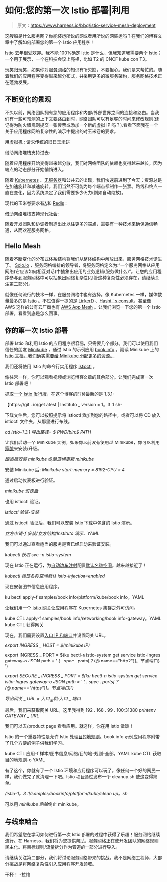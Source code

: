 # 如何:您的第一次 Istio 部署|利用

> 原文：<https://www.harness.io/blog/istio-service-mesh-deployment>

这艘船是什么服务网？你能装运所说的网或者用所说的网装运吗？在我们的博客文章中了解如何部署您的第一个 Istio 应用程序！

Istio 去年很受欢迎。我不能 100%确定 Istio 是什么，但我知道我需要两个 Istio；一个用于展示，一个在科技会议上亮相，比如 T2 的 CNCF kube con T3。

玩笑归玩笑，如果你对[服务网格](https://harness.io/blog/what-is-a-service-mesh/)的知识有所欠缺，不要担心。我们是来帮忙的。随着我们的应用程序变得越来越分布式，并采用更多的微服务架构，服务网格技术正在蓬勃发展。

## 不断变化的景观

不久以前，网络团队拥有您的应用程序和内部/外部世界之间的连接和路由。当我们有一些可预测的上下文要路由到时，网络团队可以有足够的时间来修改规则(还记得为防火墙规则提交一张传票或添加一个新的虚拟 IP 吗？).看看下面我在一个关于应用程序网络复杂性的演示中提出的对玉米卷的要求。

用[虚拟机](https://en.wikipedia.org/wiki/Virtual_machine) :
请求传统的旧日玉米饼

借助网络堆栈支持过去:

随着应用程序开始变得越来越分散，我们对网络团队的依赖也变得越来越长，因为端点的动态部分开始悄悄进入。

随着 [Kubernetes](https://kubernetes.io/) 、[无服务器](https://harness.io/blog/serverless-and-harness/)和公共云的出现，我们快速前进到了今天；资源总是在加速旋转和减速旋转。我们当然不可能为每个端点都制作一张票。路线和终点一直在变化，因为系统决定了我们需要多少火力(例如自动缩放)。

现代的玉米卷要求有[λ](https://aws.amazon.com/lambda/)和 [Redis](https://redis.io/) :

借助网络堆栈支持现代社会:

随着开发团队和协调者制造出比以往更多的端点，需要有一种技术来确保通信畅通，从而欢迎服务网格。

## Hello Mesh

随着不断变化的分布式体系结构将我们从整体结构中解放出来，服务网格技术诞生了。 [Solo.io](https://www.solo.io/service-mesh) ，服务网格编排的领导者，将服务网格定义为:“一个服务网格从应用网络(它应该如何相互对话)中抽象出应用的业务逻辑(服务做什么)”。让您的应用程序参与到服务网格中可以抽象出网络复杂性(尽管这种复杂性必须存在，请继续关注第二部分)。

就像任何流行的技术一样，在服务网格中也有选择。像 Kubernetes 一样，媒体数量最多的是 [Istio](https://istio.io/) 。不过值得一提的是 [LinkerD](https://linkerd.io/) 、[Hashi ' s consult](https://www.consul.io/)，甚至像 AWS 这样的公有云厂商也有 [AWS App Mesh](https://aws.amazon.com/app-mesh/) 。让我们浏览一下您的第一个 Istio 部署，看看到底是怎么回事。

## 你的第一次 Istio 部署

部署 Istio 和利用 Istio 的应用程序很容易，只需要几个部分。我们可以使用我们信任的朋友 [Minikube](https://kubernetes.io/docs/setup/learning-environment/minikube/) ，通过 Istio 的示例应用 [book info](https://istio.io/docs/examples/bookinfo/) 。阅读 Minikube 上的 [Istio 文档，我们确实需要给 Minikube 分配更多的资源。](https://istio.io/docs/setup/platform-setup/minikube/)

我们还将使用 Istio 的命令行实用程序 [istioctl](https://istio.io/docs/reference/commands/istioctl/) 。

像往常一样，你可以观看视频或浏览博客文章的其余部分。让我们完成第一次 Istio 部署吧！

抓取[一个 Istio 发行版](https://istio.io/docs/setup/)，在这个博客的时候最新的是 1.3.1:

【https://git . io/get atest | Instituto _ version = 1。3 .1 sh-

下载文件后，您可以按照提示将 istioctl 添加到您的路径中。或者可以将 CD 放入 istioctl 文件夹，从那里进行布线。

*cd istio-1.3.1
导出路径= $ PWD/bin:$ PATH*

让我们启动一个 Minikube 实例。如果你以前没有使用过 Minikube，你可以利用[家酿](https://brew.sh/)来安装/升级。

*酿造桶安装 minikube* 或*酿造桶更新 minikube*

安装 Minikube 后:
*Minikube start-memory = 8192-CPU = 4*

通过启动仪表板进行验证。

*minikube 仪表盘*

也用 istioctl 验证。

*istioctl 验证-安装*

通过 istioctl 验证后，我们可以安装 Istio 下载中包含的 Istio 演示。

*立方申请-f 安装/立方结构/Instituto 演示。YAML*

我们可以通过查看适当的服务是否已经启动来验证安装。

*kubectl 获取 svc -n istio-system*

现在 Istio 正在运行，为[自动边车注射](https://istio.io/docs/setup/additional-setup/sidecar-injection/#automatic-sidecar-injection)配置[默认名称空间](https://kubernetes.io/docs/concepts/overview/working-with-objects/namespaces/)。越来越接近了！

*kubectl 标签名称空间默认 istio-injection=enabled*

现在安装图书信息应用程序。

ku bectl apply-f samples/book info/platform/kube/book info。YAML

让我们用一个 [Istio 网关](https://istio.io/docs/concepts/traffic-management/#gateways)让应用程序在 Kubernetes 集群之外可访问。

kube CTL apply-f samples/book info/networking/book info-gateway。YAML
kube CTL 获得网关

现在，我们需要设置[入口 IP 和端口](https://istio.io/docs/tasks/traffic-management/ingress/ingress-control/#determining-the-ingress-ip-and-ports)并设置网关 URL。

*export INGRESS _ HOST = $(minikube IP)*

export INGRESS _ PORT = $(ku bectl-n istio-system get service istio-Ingres gateway-o JSON path = ' { . spec . ports[？(@.name=="http2")]。节点端口} ')

*export SECURE _ INGRESS _ PORT = $(ku bectl-n istio-system get service istio-Ingres gateway-o JSON path = ' { . spec . ports[？(@.name=="https")]。节点端口}')*

*导出网关 _ URL = $入口 _ 主机:$入口 _ 端口*

最后，我们来获取网关 URL。这里我得到 192 . 168 . 99 . 100:31380
*printenv GATEWAY _ URL*

我们可以去<Gateway _ URL>/product page 看看应用。就这样，你在用 Istio 做饭！

Istio 的一个重要特性是允许 Istio 处理[目的地规则](https://istio.io/docs/concepts/traffic-management/#destination-rules)。book info 示例应用程序附带了几个方便的例子供我们学习。

kube CTL 应用-f 样本/图书信息/网络/目的地-规则-全部。YAML
kube CTL 获取目的地规则-o YAML

有了这个，你就有了一个 Istio 环境和应用程序可以玩了。像任何一个好的网民一样，我们做完了就清理一下吧。Istio 项目通过发布一个 cleanup.sh 使这变得简单。

*/istio-1。3 .1/samples/bookinfo/platform/kube/clean up。sh*

可以用 *minikube 删除*终止 minikube。

## 与线束啮合

我们希望您在学习如何进行第一次 Istio 部署的过程中获得了乐趣！服务网格继续流行。在 Harness，我们将为您提供帮助。服务网格正在使开发团队的网络规则民主化。将目标规则/流量拆分作为管道的一部分进行导入。

请继续关注第二部分，我们将讨论服务网格带来的挑战。我不是网络工程师，大部分挑战是将网络复杂性引入应用程序开发领域。

干杯！
-拉维
